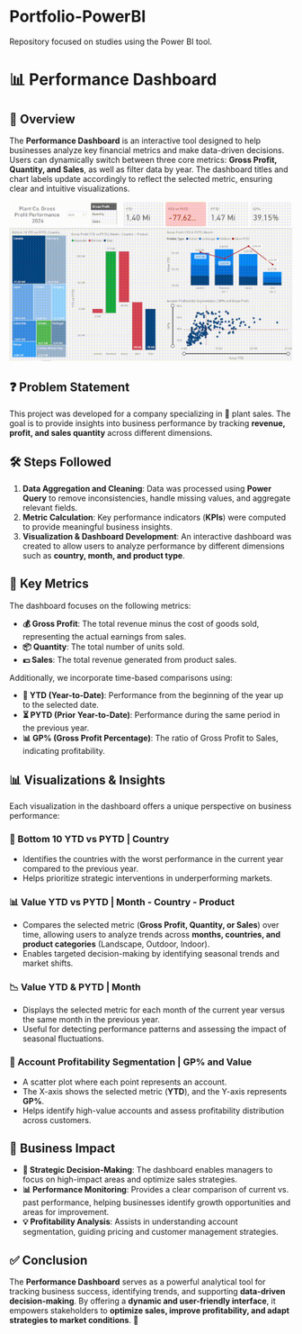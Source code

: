 # Portfolio-PowerBI
Repository focused on studies using the Power BI tool.

# 📊 Performance Dashboard

## 🌟 Overview

The **Performance Dashboard** is an interactive tool designed to help businesses analyze key financial metrics and make data-driven decisions. Users can dynamically switch between three core metrics: **Gross Profit, Quantity, and Sales**, as well as filter data by year. The dashboard titles and chart labels update accordingly to reflect the selected metric, ensuring clear and intuitive visualizations.

![Demonstração](https://github.com/nicowirtzbiki/Portfolio-PowerBI/raw/main/Performance%20Dashboard/performance-dashboard-video.gif)

## ❓ Problem Statement

This project was developed for a company specializing in 🌿 plant sales. The goal is to provide insights into business performance by tracking **revenue, profit, and sales quantity** across different dimensions.

## 🛠️ Steps Followed

1. **Data Aggregation and Cleaning**: Data was processed using **Power Query** to remove inconsistencies, handle missing values, and aggregate relevant fields.
2. **Metric Calculation**: Key performance indicators (**KPIs**) were computed to provide meaningful business insights.
3. **Visualization & Dashboard Development**: An interactive dashboard was created to allow users to analyze performance by different dimensions such as **country, month, and product type**.

## 📌 Key Metrics

The dashboard focuses on the following metrics:

- **💰 Gross Profit**: The total revenue minus the cost of goods sold, representing the actual earnings from sales.
- **📦 Quantity**: The total number of units sold.
- **💵 Sales**: The total revenue generated from product sales.

Additionally, we incorporate time-based comparisons using:

- **📅 YTD (Year-to-Date)**: Performance from the beginning of the year up to the selected date.
- **⏳ PYTD (Prior Year-to-Date)**: Performance during the same period in the previous year.
- **📊 GP% (Gross Profit Percentage)**: The ratio of Gross Profit to Sales, indicating profitability.

## 📊 Visualizations & Insights

Each visualization in the dashboard offers a unique perspective on business performance:

### **🚨 Bottom 10 YTD vs PYTD | Country**

- Identifies the countries with the worst performance in the current year compared to the previous year.
- Helps prioritize strategic interventions in underperforming markets.

### **📊 Value YTD vs PYTD | Month - Country - Product**

- Compares the selected metric (**Gross Profit, Quantity, or Sales**) over time, allowing users to analyze trends across **months, countries, and product categories** (Landscape, Outdoor, Indoor).
- Enables targeted decision-making by identifying seasonal trends and market shifts.

### **📉 Value YTD & PYTD | Month**

- Displays the selected metric for each month of the current year versus the same month in the previous year.
- Useful for detecting performance patterns and assessing the impact of seasonal fluctuations.

### **📌 Account Profitability Segmentation | GP% and Value**

- A scatter plot where each point represents an account.
- The X-axis shows the selected metric (**YTD**), and the Y-axis represents **GP%**.
- Helps identify high-value accounts and assess profitability distribution across customers.

## 🚀 Business Impact

- **🎯 Strategic Decision-Making**: The dashboard enables managers to focus on high-impact areas and optimize sales strategies.
- **📊 Performance Monitoring**: Provides a clear comparison of current vs. past performance, helping businesses identify growth opportunities and areas for improvement.
- **💡 Profitability Analysis**: Assists in understanding account segmentation, guiding pricing and customer management strategies.

## ✅ Conclusion

The **Performance Dashboard** serves as a powerful analytical tool for tracking business success, identifying trends, and supporting **data-driven decision-making**. By offering a **dynamic and user-friendly interface**, it empowers stakeholders to **optimize sales, improve profitability, and adapt strategies to market conditions**. 🚀
